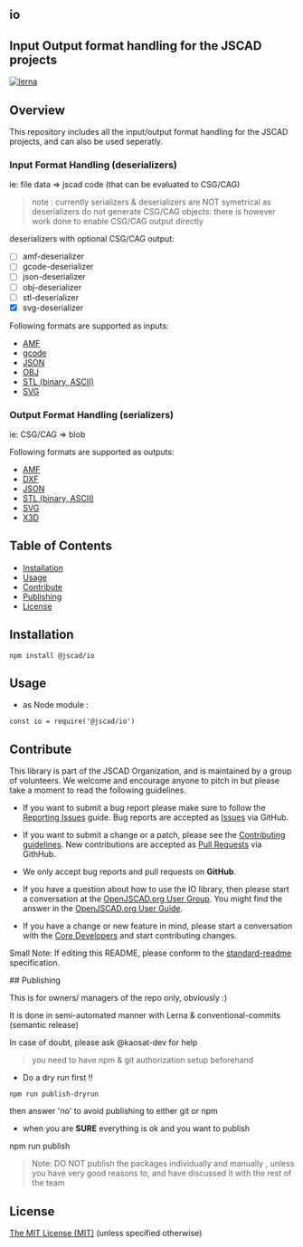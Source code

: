 ## io

## Input Output format handling for the JSCAD projects

[![lerna](https://img.shields.io/badge/maintained%20with-lerna-cc00ff.svg)](https://lernajs.io/)

## Overview

This repository includes all the input/output format handling for the JSCAD projects, and can also be used seperatly.

### Input Format Handling (deserializers)

ie: file data => jscad code (that can be evaluated to CSG/CAG)

> note : currently serializers & deserializers are NOT symetrical as deserializers
do not generate CSG/CAG objects: there is however work done to enable CSG/CAG output directly

deserializers with optional CSG/CAG output:

- [ ] amf-deserializer
- [ ] gcode-deserializer
- [ ] json-deserializer
- [ ] obj-deserializer
- [ ] stl-deserializer
- [x] svg-deserializer

Following formats are supported as inputs:
 - [AMF](https://github.com/jscad/io/blob/master/packages/amf-deserializer)
 - [gcode](https://github.com/jscad/io/blob/master/packages/gcode-deserializer)
 - [JSON](https://github.com/jscad/io/blob/master/packages/json-deserializer)
 - [OBJ](https://github.com/jscad/io/blob/master/packages/obj-deserializer)
 - [STL (binary, ASCII)](https://github.com/jscad/io/blob/master/packages/stl-deserializer)
 - [SVG](https://github.com/jscad/io/blob/master/packages/svg-deserializer)

### Output Format Handling (serializers)

ie: CSG/CAG => blob

Following formats are supported as outputs:
  - [AMF](https://github.com/jscad/io/blob/master/packages/amf-serializer)
  - [DXF](https://github.com/jscad/io/blob/master/packages/dxf-serializer)
  - [JSON](https://github.com/jscad/io/blob/master/packages/json-serializer)
  - [STL (binary, ASCII)](https://github.com/jscad/io/blob/master/packages/stl-serializer)
  - [SVG](https://github.com/jscad/io/blob/master/packages/svg-serializer)
  - [X3D](https://github.com/jscad/io/blob/master/packages/x3d-serializer)


## Table of Contents

- [Installation](#installation)
- [Usage](#usage)
- [Contribute](#contribute)
- [Publishing](#Publishing)
- [License](#license)


## Installation

```
npm install @jscad/io
```

## Usage

- as Node module :

```
const io = require('@jscad/io')
```


## Contribute

This library is part of the JSCAD Organization, and is maintained by a group of volunteers. We welcome and encourage anyone to pitch in but please take a moment to read the following guidelines.

* If you want to submit a bug report please make sure to follow the [Reporting Issues](https://github.com/jscad/csg.js/wiki/Reporting-Issues) guide. Bug reports are accepted as [Issues](https://github.com/jscad/io/issues/) via GitHub.

* If you want to submit a change or a patch, please see the [Contributing guidelines](https://github.com/jscad/io/blob/master/CONTRIBUTING.md). New contributions are accepted as [Pull Requests](https://github.com/jscad/io/pulls/) via GithHub.

* We only accept bug reports and pull requests on **GitHub**.

* If you have a question about how to use the IO library, then please start a conversation at the [OpenJSCAD.org User Group](https://plus.google.com/communities/114958480887231067224). You might find the answer in the [OpenJSCAD.org User Guide](https://github.com/Spiritdude/OpenJSCAD.org/wiki/User-Guide).

* If you have a change or new feature in mind, please start a conversation with the [Core Developers](https://plus.google.com/communities/114958480887231067224) and start contributing changes.

Small Note: If editing this README, please conform to the [standard-readme](https://github.com/RichardLitt/standard-readme) specification.


## Publishing


This is for owners/ managers of the repo only, obviously :)

It is done in semi-automated manner with Lerna & conventional-commits (semantic release)

In case of doubt, please ask @kaosat-dev for help

>you need to have npm & git authorization setup beforehand

- Do a dry run first !!

```shell
npm run publish-dryrun
```

then answer 'no' to avoid publishing to either git or npm

- when you are **SURE** everything is ok and you want to publish

npm run publish

>Note: DO NOT publish the packages individually and manually , unless you have very good
reasons to, and have discussed it with the rest of the team


## License

[The MIT License (MIT)](https://github.com/jscad/io/blob/master/LICENSE)
(unless specified otherwise)
